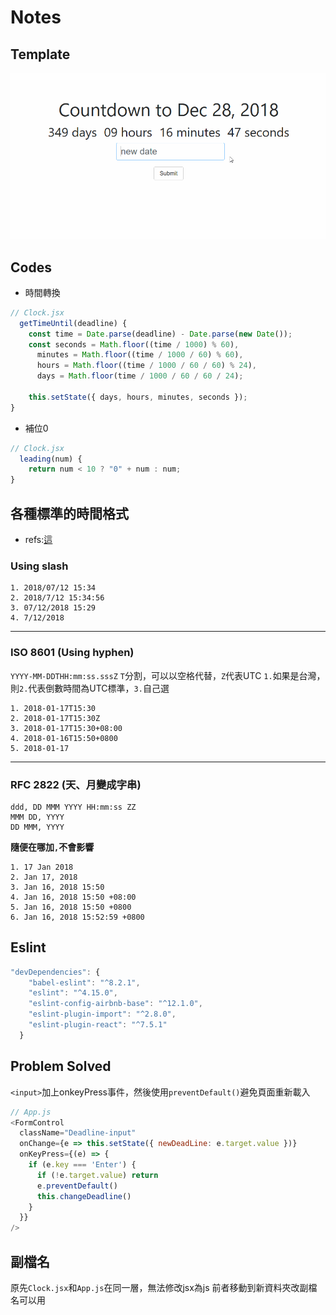 # Notes
## Template
![](https://github.com/Jiaaa1014/CountDown-React/blob/master/public/CountDown.gif)

## Codes

* 時間轉換
```js
// Clock.jsx
  getTimeUntil(deadline) {
    const time = Date.parse(deadline) - Date.parse(new Date());
    const seconds = Math.floor((time / 1000) % 60),
      minutes = Math.floor((time / 1000 / 60) % 60),
      hours = Math.floor((time / 1000 / 60 / 60) % 24),
      days = Math.floor(time / 1000 / 60 / 60 / 24);

    this.setState({ days, hours, minutes, seconds });
}
```
* 補位0
```js
// Clock.jsx
  leading(num) {
    return num < 10 ? "0" + num : num;
}
```

## 各種標準的時間格式

* refs:[這](https://eyesofkids.gitbooks.io/javascript-start-from-es6/content/part3/datetime.html)

### Using slash
```
1. 2018/07/12 15:34
2. 2018/7/12 15:34:56
3. 07/12/2018 15:29
4. 7/12/2018
```
---
### ISO 8601 (Using hyphen)

`YYYY-MM-DDTHH:mm:ss.sssZ`
`T`分割，可以以空格代替，`Z`代表UTC
`1.`如果是台灣，則`2.`代表倒數時間為UTC標準，`3.`自己選
```
1. 2018-01-17T15:30
2. 2018-01-17T15:30Z
3. 2018-01-17T15:30+08:00
4. 2018-01-16T15:50+0800
5. 2018-01-17
```
---
### RFC 2822 (天、月變成字串)

```
ddd, DD MMM YYYY HH:mm:ss ZZ
MMM DD, YYYY
DD MMM, YYYY
```
**隨便在哪加`,`不會影響**
```
1. 17 Jan 2018
2. Jan 17, 2018
3. Jan 16, 2018 15:50
4. Jan 16, 2018 15:50 +08:00
5. Jan 16, 2018 15:50 +0800
6. Jan 16, 2018 15:52:59 +0800
```

## Eslint
```js
"devDependencies": {
    "babel-eslint": "^8.2.1",
    "eslint": "^4.15.0",
    "eslint-config-airbnb-base": "^12.1.0",
    "eslint-plugin-import": "^2.8.0",
    "eslint-plugin-react": "^7.5.1"
  }
```

## Problem Solved
`<input>`加上onkeyPress事件，然後使用`preventDefault()`避免頁面重新載入

```js
// App.js
<FormControl
  className="Deadline-input"
  onChange={e => this.setState({ newDeadLine: e.target.value })}
  onKeyPress={(e) => {
    if (e.key === 'Enter') {
      if (!e.target.value) return
      e.preventDefault()
      this.changeDeadline()
    }
  }}
/>
```

## 副檔名

原先`Clock.jsx`和`App.js`在同一層，無法修改jsx為js
前者移動到新資料夾改副檔名可以用